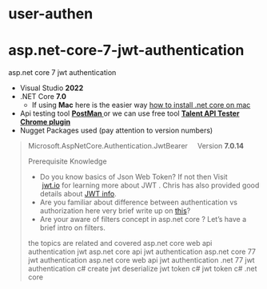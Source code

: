 # user-authen
 # asp.net-core-7-jwt-authentication
asp.net core 7 jwt authentication 

<!-- wp:list -->
<ul><li>Visual Studio <strong>2022</strong></li><li>.NET Core <strong>7.0</strong><ul><li>If using <strong>Mac</strong> here is the easier way <a href="https://decatechlabs.com/visual-studio-for-mac-tutorial">how to install .net core on mac</a></li></ul></li><li>Api testing tool <strong><a href="https://www.postman.com/">PostMan </a></strong>or we can use free tool <strong><a href="https://chrome.google.com/webstore/detail/talend-api-tester-free-ed/aejoelaoggembcahagimdiliamlcdmfm?hl=en">Talent API Tester Chrome plugin </a></strong></li><li>Nugget Packages used (pay attention to version numbers) </li></ul>
<!-- /wp:list -->

<!-- wp:quote {"align":"right","className":"is-style-default"} -->
<blockquote class="wp-block-quote has-text-align-right is-style-default"><p>Microsoft.AspNetCore.Authentication.JwtBearer&nbsp;&nbsp;&nbsp;&nbsp; Version <strong>7.0.14</strong>
<!-- /wp:quote -->

<!-- wp:block {"ref":1393} /-->

Prerequisite Knowledge 

<!-- wp:list -->
<ul><li>Do you know basics of Json Web Token? If not then Visit &nbsp;<a href="http://jwt.io/">jwt.io</a>&nbsp;for learning more about JWT . Chris has also provided good details about&nbsp;<a href="https://scotch.io/tutorials/the-anatomy-of-a-json-web-token">JWT info</a>.</li><li>Are you familiar about difference between authentication vs authorization here very brief write up on <a href="https://decatechlabs.com/difference-between-authentication-vs-authorization">this</a>?</li><li>Are your aware of filters concept in asp.net core ? Let’s have a brief intro on filters.</li></ul>
<!-- /wp:list -->

the topics are related and covered
asp.net core web api authentication jwt 
asp.net core api jwt authentication
asp.net core 77 jwt authentication
asp.net core web api jwt authentication
.net 77 jwt authentication
c# create jwt
deserialize jwt token c#
jwt token c# .net core

